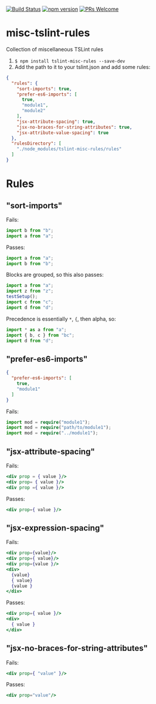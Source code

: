 [![Build Status](https://travis-ci.org/jwbay/tslint-misc-rules.svg?branch=master)](https://travis-ci.org/jwbay/tslint-misc-rules)
[![npm version](https://img.shields.io/npm/v/tslint-misc-rules.svg?style=flat-square)](https://www.npmjs.com/package/tslint-misc-rules)
[![PRs Welcome](https://img.shields.io/badge/PRs-welcome-brightgreen.svg)](https://github.com/jwbay/tslint-misc-rules/pulls)
# misc-tslint-rules

Collection of miscellaneous TSLint rules

1. `$ npm install tslint-misc-rules --save-dev`
2. Add the path to it to your tslint.json and add some rules:

```json
{
  "rules": {
    "sort-imports": true,
    "prefer-es6-imports": [
      true,
      "module1",
      "module2"
    ],
    "jsx-attribute-spacing": true,
    "jsx-no-braces-for-string-attributes": true,
    "jsx-attribute-value-spacing": true
  },
  "rulesDirectory": [
    "./node_modules/tslint-misc-rules/rules"
  ]
}
```

# Rules
## "sort-imports"
Fails:
```ts
import b from "b";
import a from "a";
```
Passes:
```ts
import a from "a";
import b from "b";
```
Blocks are grouped, so this also passes:
```ts
import a from "a";
import z from "z";
testSetup();
import c from "c";
import d from "d";
```
Precedence is essentially `*`, `{`, then alpha, so:
```ts
import * as a from "a";
import { b, c } from "bc";
import d from "d";
```

## "prefer-es6-imports"
```json
{
  "prefer-es6-imports": [
    true,
    "module1"
  ]
}
```
Fails:
```ts
import mod = require("module1");
import mod = require("path/to/module1");
import mod = require("../module1");
```

## "jsx-attribute-spacing"
Fails:
```jsx
<div prop = { value }/>
<div prop= { value }/>
<div prop ={ value }/>
```
Passes:
```jsx
<div prop={ value }/>
```

## "jsx-expression-spacing"
Fails:
```jsx
<div prop={value}/>
<div prop={ value}/>
<div prop={value }/>
<div>
  {value}
  { value}
  {value }
</div>
```
Passes:
```jsx
<div prop={ value }/>
<div>
  { value }
</div>
```

## "jsx-no-braces-for-string-attributes"
Fails:
```jsx
<div prop={ "value" }/>
```
Passes:
```jsx
<div prop="value"/>
```